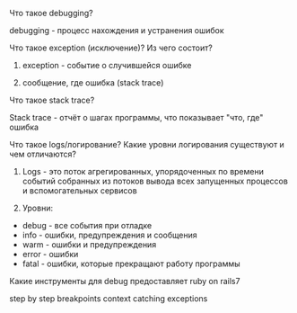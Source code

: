 Что такое debugging?

debugging - процесс нахождения и устранения ошибок

Что такое exception (исключение)? Из чего состоит?

1) exception - событие о случившейся ошибке

2) сообщение, где ошибка (stack trace)

Что такое stack trace?

Stack trace - отчёт о шагах программы, что показывает "что, где" ошибка

Что такое logs/логирование? Какие уровни логирования существуют и чем отличаются?

1) Logs -  это поток агрегированных, упорядоченных по времени событий собранных из потоков вывода всех запущенных процессов и вспомогательных сервисов

2) Уровни:
 - debug - все события при отладке
 - info - ошибки, предупреждения и сообщения
 - warm - ошибки и предупреждения
 - error - ошибки
 - fatal - ошибки, которые прекращают работу программы

Какие инструменты для debug предоставляет ruby on rails7

step by step
breakpoints
context 
catching exceptions
